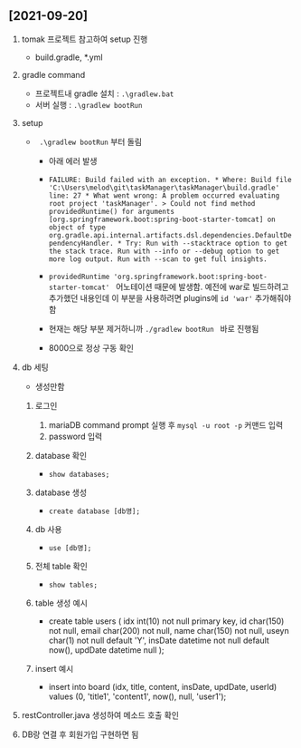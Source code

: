 #
## **[2021-09-20]**
1. tomak 프로젝트 참고하여 setup 진행
    - build.gradle, *.yml

2. gradle command
    - 프로젝트내 gradle 설치 : ` .\gradlew.bat `
    - 서버 실행 : ` .\gradlew bootRun `

3. setup
    - ` .\gradlew bootRun` 부터 돌림
        - 아래 에러 발생
        - ` FAILURE: Build failed with an exception. * Where: Build file 'C:\Users\melod\git\taskManager\taskManager\build.gradle' line: 27 * What went wrong: A problem occurred evaluating root project 'taskManager'. > Could not find method providedRuntime() for arguments [org.springframework.boot:spring-boot-starter-tomcat] on object of type org.gradle.api.internal.artifacts.dsl.dependencies.DefaultDependencyHandler. * Try: Run with --stacktrace option to get the stack trace. Run with --info or --debug option to get more log output. Run with --scan to get full insights. `

        - `providedRuntime 'org.springframework.boot:spring-boot-starter-tomcat' ` 어노테이션 때문에 발생함. 예전에 war로 빌드하려고 추가했던 내용인데 이 부분을 사용하려면 plugins에 ` id 'war' ` 추가해줘야함
        
        - 현재는 해당 부분 제거하니까 `./gradlew bootRun ` 바로 진행됨
        - 8000으로 정상 구동 확인

4. db 세팅
    - 생성만함

    1. 로그인
        1. mariaDB command prompt 실행 후 `` mysql -u root -p `` 커맨드 입력
        2. password 입력

    2. database 확인
        - `` show databases; ``

    3.  database 생성
        - `` create database [db명]; ``
    
    4. db 사용 
        - `` use [db명]; ``
    
    5. 전체 table 확인
        - `` show tables; ``
    
    6. table 생성 예시
        - create table users (
            idx int(10) not null primary key,
            id char(150) not null,
            email char(200) not null,
            name char(150) not null,
            useyn char(1) not null default 'Y',
            insDate datetime not null default now(),
            updDate datetime null
        );
    
    7. insert 예시
        - insert into board (idx, title, content, insDate, updDate, userId) values (0, 'title1', 'content1', now(), null, 'user1');

5. restController.java 생성하여 메소드 호출 확인

6. DB랑 연결 후 회원가입 구현하면 됨
